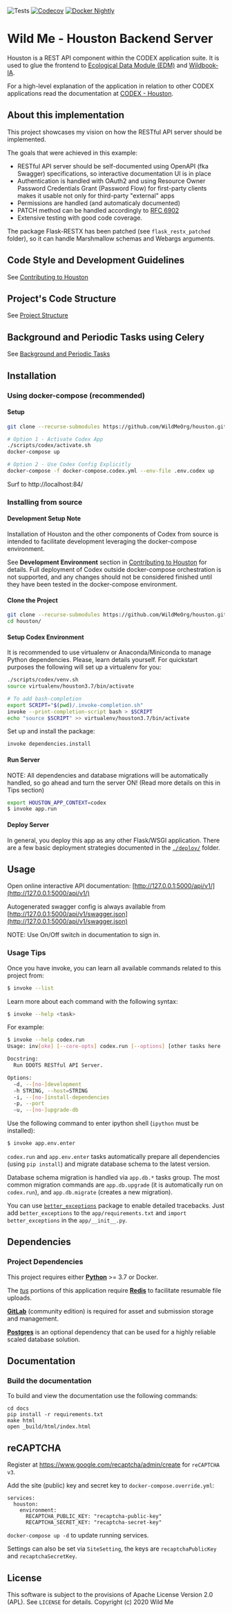 ![Tests](https://github.com/WildMeOrg/houston/workflows/Testing/badge.svg?branch=develop)
[![Codecov](https://codecov.io/gh/WildMeOrg/houston/branch/develop/graph/badge.svg?token=M8MR14ED6V)](https://codecov.io/gh/WildMeOrg/houston)
[![Docker Nightly](https://img.shields.io/docker/image-size/wildme/houston/nightly)](https://hub.docker.com/r/wildme/houston)

# Wild Me - Houston Backend Server

Houston is a REST API component within the CODEX application suite. It is used to glue the frontend to [Ecological Data Module (EDM)](https://github.com/WildMeOrg/wildbook/tree/next-gen) and [Wildbook-IA](https://github.com/WildMeOrg/wildbook-ia).

For a high-level explanation of the application in relation to other CODEX applications read the documentation at [CODEX - Houston](https://docs.wildme.org/docs/developers/houston).


## About this implementation

This project showcases my vision on how the RESTful API server should be
implemented.

The goals that were achieved in this example:

* RESTful API server should be self-documented using OpenAPI (fka Swagger) specifications, so interactive documentation UI is in place
* Authentication is handled with OAuth2 and using Resource Owner Password Credentials Grant (Password Flow) for first-party clients makes it usable not only for third-party "external" apps
* Permissions are handled (and automaticaly documented)
* PATCH method can be handled accordingly to [RFC 6902](http://tools.ietf.org/html/rfc6902)
* Extensive testing with good code coverage.

The package Flask-RESTX has been patched (see `flask_restx_patched` folder), so it can handle Marshmallow schemas and Webargs arguments.

## Code Style and Development Guidelines

See [Contributing to Houston](CONTRIBUTING.md)

## Project's Code Structure

See [Project Structure](docs/project_file_structure.md)

## Background and Periodic Tasks using Celery

See [Background and Periodic Tasks](docs/background_tasks.md)

## Installation

### Using docker-compose (recommended)

#### Setup

```bash
git clone --recurse-submodules https://github.com/WildMeOrg/houston.git

# Option 1 - Activate Codex App
./scripts/codex/activate.sh
docker-compose up

# Option 2 - Use Codex Config Explicitly
docker-compose -f docker-compose.codex.yml --env-file .env.codex up
```

Surf to http://localhost:84/


### Installing from source

#### Development Setup Note

Installation of Houston and the other components of Codex from source is intended to facilitate development leveraging the docker-compose environment.

See **Development Environment** section in [Contributing to Houston](CONTRIBUTING.md)
for details. Full deployment of Codex outside docker-compose orchestration is not supported, and any
changes should not be considered finished until they have been tested in the docker-compose environment.

#### Clone the Project

```bash
git clone --recurse-submodules https://github.com/WildMeOrg/houston.git
cd houston/
```

#### Setup Codex Environment

It is recommended to use virtualenv or Anaconda/Miniconda to manage Python
dependencies. Please, learn details yourself.
For quickstart purposes the following will set up a virtualenv for you:

```bash
./scripts/codex/venv.sh
source virtualenv/houston3.7/bin/activate

# To add bash-completion
export SCRIPT="$(pwd)/.invoke-completion.sh"
invoke --print-completion-script bash > $SCRIPT
echo "source $SCRIPT" >> virtualenv/houston3.7/bin/activate
```

Set up and install the package:

```bash
invoke dependencies.install
```

#### Run Server

NOTE: All dependencies and database migrations will be automatically handled,
so go ahead and turn the server ON! (Read more details on this in Tips section)

```bash
export HOUSTON_APP_CONTEXT=codex
$ invoke app.run
```

#### Deploy Server

In general, you deploy this app as any other Flask/WSGI application. There are
a few basic deployment strategies documented in the [`./deploy/`](./deploy/)
folder.


## Usage

Open online interactive API documentation:
[http://127.0.0.1:5000/api/v1/](http://127.0.0.1:5000/api/v1/)

Autogenerated swagger config is always available from
[http://127.0.0.1:5000/api/v1/swagger.json](http://127.0.0.1:5000/api/v1/swagger.json)

NOTE: Use On/Off switch in documentation to sign in.

### Usage Tips

Once you have invoke, you can learn all available commands related to this
project from:

```bash
$ invoke --list
```

Learn more about each command with the following syntax:

```bash
$ invoke --help <task>
```

For example:

```bash
$ invoke --help codex.run
Usage: inv[oke] [--core-opts] codex.run [--options] [other tasks here ...]

Docstring:
  Run DDOTS RESTful API Server.

Options:
  -d, --[no-]development
  -h STRING, --host=STRING
  -i, --[no-]install-dependencies
  -p, --port
  -u, --[no-]upgrade-db
```

Use the following command to enter ipython shell (`ipython` must be installed):

```bash
$ invoke app.env.enter
```

`codex.run` and `app.env.enter` tasks automatically prepare all dependencies
(using `pip install`) and migrate database schema to the latest version.

Database schema migration is handled via `app.db.*` tasks group. The most
common migration commands are `app.db.upgrade` (it is automatically run on
`codex.run`), and `app.db.migrate` (creates a new migration).

You can use [`better_exceptions`](https://github.com/Qix-/better-exceptions)
package to enable detailed tracebacks. Just add `better_exceptions` to the
`app/requirements.txt` and `import better_exceptions` in the `app/__init__.py`.

## Dependencies

### Project Dependencies

This project requires either [**Python**](https://www.python.org/) >= 3.7 or Docker.

The [_tus_](https://tus.io) portions of this application require [**Redis**](https://redis.io/) to facilitate resumable file uploads.

[**GitLab**](https://about.gitlab.com/install/) (community edition) is required for asset and submission storage and management.

[**Postgres**](https://www.postgresql.org/) is an optional dependency that can be used for a highly reliable scaled database solution.


## Documentation

### Build the documentation

To build and view the documentation use the following commands:

```
cd docs
pip install -r requirements.txt
make html
open _build/html/index.html
```


## reCAPTCHA

Register at https://www.google.com/recaptcha/admin/create for `reCAPTCHA v3`.

Add the site (public) key and secret key to `docker-compose.override.yml`:

```
services:
  houston:
    environment:
      RECAPTCHA_PUBLIC_KEY: "recaptcha-public-key"
      RECAPTCHA_SECRET_KEY: "recaptcha-secret-key"
```

`docker-compose up -d` to update running services.

Settings can also be set via `SiteSetting`, the keys are
`recaptchaPublicKey` and `recaptchaSecretKey`.

## License

This software is subject to the provisions of Apache License Version 2.0 (APL). See `LICENSE` for details. Copyright (c) 2020 Wild Me
